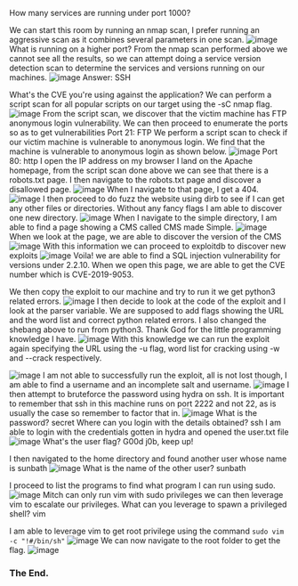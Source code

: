 How many services are running under port 1000?

We can start this room by running an nmap scan, I prefer running an aggressive scan as it combines several parameters in one scan.
![image](https://github.com/kiiru4reals/writeups/blob/main/simplectf_thm/screenshots/ports_under_1000.png?raw=true)
What is running on a higher port? 
From the nmap scan performed above we cannot see all the results, so we can attempt doing a service version detection scan to determine the services and versions running on our machines.
![image](https://github.com/kiiru4reals/writeups/blob/main/simplectf_thm/screenshots/service_version_scan.png?raw=true)
Answer: SSH

What's the CVE you're using against the application?
We can perform a script scan for all popular scripts on our target using the -sC nmap flag. 
![image](https://github.com/kiiru4reals/writeups/blob/main/simplectf_thm/screenshots/script_scan.png?raw=true)
From the script scan, we discover that the victim machine has FTP anonymous login vulnerability. 
We can then proceed to enumerate the ports so as to get vulnerabilities
Port 21: FTP
We perform a script scan to check if our victim machine is vulnerable to anonymous login. We find that the machine is vulnerable to anonymous login as shown below.
![image](https://github.com/kiiru4reals/writeups/blob/main/simplectf_thm/screenshots/ftp_anon_scan.png?raw=true)
Port 80: http
I open the IP address on my browser I land on the Apache homepage, from the script scan done above we can see that there is a robots.txt page. I then navigate to the robots.txt page and discover a disallowed page.
![image](https://github.com/kiiru4reals/writeups/blob/main/simplectf_thm/screenshots/robots_txt.png?raw=true)
When I navigate to that page, I get a 404.
![image](https://github.com/kiiru4reals/writeups/blob/main/simplectf_thm/screenshots/disallowed_page.png?raw=true)
I then proceed to do fuzz the website using dirb to see if I can get any other files or directories. Without any fancy flags I am able to discover one new directory.
![image](https://github.com/kiiru4reals/writeups/blob/main/simplectf_thm/screenshots/dirb_scan.png?raw=true)
When I navigate to the simple directory, I am able to find a page showing a CMS called CMS made Simple. 
![image](https://github.com/kiiru4reals/writeups/blob/main/simplectf_thm/screenshots/simple_directory.png?raw=true)
When we look at the page, we are able to discover the version of the CMS
![image](https://github.com/kiiru4reals/writeups/blob/main/simplectf_thm/screenshots/cms_made_simple_version.png?raw=true)
With this information we can proceed to exploitdb to discover new exploits
![image](https://github.com/kiiru4reals/writeups/blob/main/simplectf_thm/screenshots/cms_made_simple_exploitdb.png?raw=true)
Voila! we are able to find a SQL injection vulnerability for versions under 2.2.10. When we open this page, we are able to get the CVE number which is CVE-2019-9053.

We then copy the exploit to our machine and try to run it we get python3 related errors.
![image](https://github.com/kiiru4reals/writeups/blob/main/simplectf_thm/screenshots/first_run_of_exploit.png?raw=true)
I then decide to look at the code of the exploit and I look at the parser variable. We are supposed to add flags showing the URL and the word list and correct python related errors. I also changed the shebang above to run from python3. Thank God for the little programming knowledge I have.
![image](https://github.com/kiiru4reals/writeups/blob/main/simplectf_thm/screenshots/code_for_exploit.png?raw=true)
With this knowledge we can run the exploit again specifying the URL using the -u flag, word list for cracking using -w and --crack respectively.

![image](https://encrypted-tbn0.gstatic.com/images?q=tbn:ANd9GcRDJcGcq2UpZQc69B_ZvzTMcSyyZebWE3YlJOnNMfYvTw&s)
I am not able to successfully run the exploit, all is not lost though, I am able to find a username and an incomplete salt and username.
![image](https://github.com/kiiru4reals/writeups/blob/main/simplectf_thm/screenshots/error_running_script.png?raw=true)
I then attempt to bruteforce the password using hydra on ssh. It is important to remember that ssh in this machine runs on port 2222 and not 22, as is usually the case so remember to factor that in.
![image](https://github.com/kiiru4reals/writeups/blob/main/simplectf_thm/screenshots/cracked_password_using_hydra.png?raw=true)
What is the password? secret
Where can you login with the details obtained? ssh
I am able to login with the credentials gotten in hydra and opened the user.txt file
![image](https://github.com/kiiru4reals/writeups/blob/main/simplectf_thm/screenshots/ssh_login_and_user.txt.png?raw=true)
What's the user flag?
G00d j0b, keep up!

I then navigated to the home directory and found another user whose name is sunbath
![image](https://github.com/kiiru4reals/writeups/blob/main/simplectf_thm/screenshots/other_user.png?raw=true)
What is the name of the other user? sunbath

I proceed to list the programs to find what program I can run using sudo.
![image](https://github.com/kiiru4reals/writeups/blob/main/simplectf_thm/screenshots/sudo-l.png?raw=true)
Mitch can only run vim with sudo privileges we can then leverage vim to escalate our privileges.
What can you leverage to spawn a privileged shell? vim

I am able to leverage vim to get root privilege using the command 
`sudo vim -c "!#/bin/sh"`
![image](https://github.com/kiiru4reals/writeups/blob/main/simplectf_thm/screenshots/priv_esc.png?raw=true)
We can now navigate to the root folder to get the flag.
![image](https://github.com/kiiru4reals/writeups/blob/main/simplectf_thm/screenshots/root_flag.png?raw=true)


### The End.